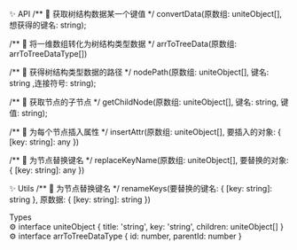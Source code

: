 ✨ API
/**
  🌈 获取树结构数据某一个键值
*/
convertData(原数组: uniteObject[],  想获得的键名: string);

/**
  🌈 将一维数组转化为树结构类型数据
*/
arrToTreeData(原数组: arrToTreeDataType[])

/**
  🌈 获得树结构类型数据的路径
*/
nodePath(原数组: uniteObject[], 键名: string ,连接符号: string);


/**
  🌈 获取节点的子节点
*/
getChildNode(原数组: uniteObject[], 键名: string, 键值: string);

/**
 🌈 为每个节点插入属性
*/
insertAttr(原数组: uniteObject[], 要插入的对象: { [key: string]: any })

/**
 🌈 为节点替换键名
*/
replaceKeyName(原数组: uniteObject[], 要替换的对象: { [key: string]: any })


✨ Utils
/**
 🌈 为节点替换键名
*/
renameKeys(要替换的键名: { [key: string]: string }, 原数据: { [key: string]: string })



Types  
⚙️ interface uniteObject {
  title: 'string',
  key: 'string',
  children:  uniteObject[]
}
⚙️ interface arrToTreeDataType {
  id: number, parentId: number
}
